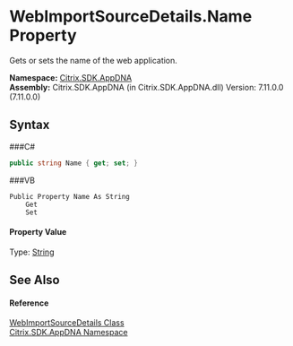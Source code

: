 # WebImportSourceDetails.Name Property 
 

Gets or sets the name of the web application.

**Namespace:**&nbsp;<a href="N_Citrix_SDK_AppDNA">Citrix.SDK.AppDNA</a><br />**Assembly:**&nbsp;Citrix.SDK.AppDNA (in Citrix.SDK.AppDNA.dll) Version: 7.11.0.0 (7.11.0.0)

## Syntax

###C#
```csharp
public string Name { get; set; }
```

###VB
```vbnet
Public Property Name As String
	Get
	Set
```


#### Property Value
Type: <a href="http://msdn2.microsoft.com/en-us/library/s1wwdcbf" target="_blank">String</a>

## See Also


#### Reference
<a href="T_Citrix_SDK_AppDNA_WebImportSourceDetails">WebImportSourceDetails Class</a><br /><a href="N_Citrix_SDK_AppDNA">Citrix.SDK.AppDNA Namespace</a><br />